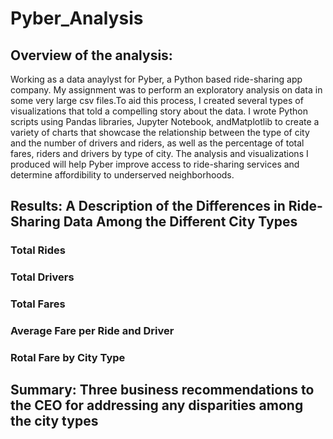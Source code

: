 # Pyber_Analysis

## Overview of the analysis:

Working as a data anaylyst for Pyber, a Python based ride-sharing app company. My assignment was to perform an exploratory analysis on data in some very large csv files.To aid this process, I created several types of visualizations that told a compelling story about the data. I wrote Python scripts using Pandas libraries, Jupyter Notebook, andMatplotlib to create a variety of charts that showcase the relationship between the type of city and the number of drivers and riders, as well as the percentage of total fares, riders and drivers by type of city. The analysis and visualizations I produced will help Pyber improve access to ride-sharing services and determine affordibility to underserved neighborhoods.

## Results: A Description of the Differences in Ride-Sharing Data Among the Different City Types

### Total Rides

### Total Drivers

### Total Fares

### Average Fare per Ride and Driver

### Rotal Fare by City Type

## Summary: Three business recommendations to the CEO for addressing any disparities among the city types
